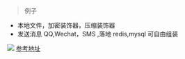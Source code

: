 ﻿> 例子

* 本地文件，加密装饰器，压缩装饰器
* 发送消息 QQ,Wechat，SMS ,落地 redis,mysql 可自由组装

![](https://refactoringguru.cn/images/patterns/diagrams/decorator/example.png?id=eec9dc488f00c85f50e7)
[参考地址](https://refactoringguru.cn/design-patterns/decorator)